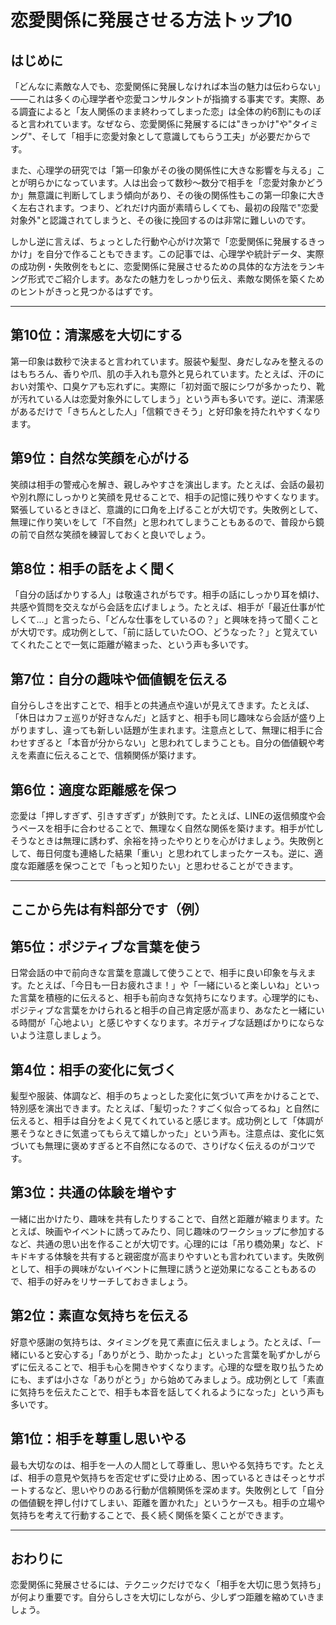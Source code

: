 # 恋愛関係に発展させる方法トップ10

## はじめに

「どんなに素敵な人でも、恋愛関係に発展しなければ本当の魅力は伝わらない」――これは多くの心理学者や恋愛コンサルタントが指摘する事実です。実際、ある調査によると「友人関係のまま終わってしまった恋」は全体の約6割にものぼると言われています。なぜなら、恋愛関係に発展するには"きっかけ"や"タイミング"、そして「相手に恋愛対象として意識してもらう工夫」が必要だからです。

また、心理学の研究では「第一印象がその後の関係性に大きな影響を与える」ことが明らかになっています。人は出会って数秒〜数分で相手を「恋愛対象かどうか」無意識に判断してしまう傾向があり、その後の関係性もこの第一印象に大きく左右されます。つまり、どれだけ内面が素晴らしくても、最初の段階で"恋愛対象外"と認識されてしまうと、その後に挽回するのは非常に難しいのです。

しかし逆に言えば、ちょっとした行動や心がけ次第で「恋愛関係に発展するきっかけ」を自分で作ることもできます。この記事では、心理学や統計データ、実際の成功例・失敗例をもとに、恋愛関係に発展させるための具体的な方法をランキング形式でご紹介します。あなたの魅力をしっかり伝え、素敵な関係を築くためのヒントがきっと見つかるはずです。

---

## 第10位：清潔感を大切にする
第一印象は数秒で決まると言われています。服装や髪型、身だしなみを整えるのはもちろん、香りや爪、肌の手入れも意外と見られています。たとえば、汗のにおい対策や、口臭ケアも忘れずに。実際に「初対面で服にシワが多かったり、靴が汚れている人は恋愛対象外にしてしまう」という声も多いです。逆に、清潔感があるだけで「きちんとした人」「信頼できそう」と好印象を持たれやすくなります。

## 第9位：自然な笑顔を心がける
笑顔は相手の警戒心を解き、親しみやすさを演出します。たとえば、会話の最初や別れ際にしっかりと笑顔を見せることで、相手の記憶に残りやすくなります。緊張しているときほど、意識的に口角を上げることが大切です。失敗例として、無理に作り笑いをして「不自然」と思われてしまうこともあるので、普段から鏡の前で自然な笑顔を練習しておくと良いでしょう。

## 第8位：相手の話をよく聞く
「自分の話ばかりする人」は敬遠されがちです。相手の話にしっかり耳を傾け、共感や質問を交えながら会話を広げましょう。たとえば、相手が「最近仕事が忙しくて…」と言ったら、「どんな仕事をしているの？」と興味を持って聞くことが大切です。成功例として、「前に話していた○○、どうなった？」と覚えていてくれたことで一気に距離が縮まった、という声も多いです。

## 第7位：自分の趣味や価値観を伝える
自分らしさを出すことで、相手との共通点や違いが見えてきます。たとえば、「休日はカフェ巡りが好きなんだ」と話すと、相手も同じ趣味なら会話が盛り上がりますし、違っても新しい話題が生まれます。注意点として、無理に相手に合わせすぎると「本音が分からない」と思われてしまうことも。自分の価値観や考えを素直に伝えることで、信頼関係が築けます。

## 第6位：適度な距離感を保つ
恋愛は「押しすぎず、引きすぎず」が鉄則です。たとえば、LINEの返信頻度や会うペースを相手に合わせることで、無理なく自然な関係を築けます。相手が忙しそうなときは無理に誘わず、余裕を持ったやりとりを心がけましょう。失敗例として、毎日何度も連絡した結果「重い」と思われてしまったケースも。逆に、適度な距離感を保つことで「もっと知りたい」と思わせることができます。

---

## ここから先は有料部分です（例）

## 第5位：ポジティブな言葉を使う
日常会話の中で前向きな言葉を意識して使うことで、相手に良い印象を与えます。たとえば、「今日も一日お疲れさま！」や「一緒にいると楽しいね」といった言葉を積極的に伝えると、相手も前向きな気持ちになります。心理学的にも、ポジティブな言葉をかけられると相手の自己肯定感が高まり、あなたと一緒にいる時間が「心地よい」と感じやすくなります。ネガティブな話題ばかりにならないよう注意しましょう。

## 第4位：相手の変化に気づく
髪型や服装、体調など、相手のちょっとした変化に気づいて声をかけることで、特別感を演出できます。たとえば、「髪切った？すごく似合ってるね」と自然に伝えると、相手は自分をよく見てくれていると感じます。成功例として「体調が悪そうなときに気遣ってもらえて嬉しかった」という声も。注意点は、変化に気づいても無理に褒めすぎると不自然になるので、さりげなく伝えるのがコツです。

## 第3位：共通の体験を増やす
一緒に出かけたり、趣味を共有したりすることで、自然と距離が縮まります。たとえば、映画やイベントに誘ってみたり、同じ趣味のワークショップに参加するなど、共通の思い出を作ることが大切です。心理的には「吊り橋効果」など、ドキドキする体験を共有すると親密度が高まりやすいとも言われています。失敗例として、相手の興味がないイベントに無理に誘うと逆効果になることもあるので、相手の好みをリサーチしておきましょう。

## 第2位：素直な気持ちを伝える
好意や感謝の気持ちは、タイミングを見て素直に伝えましょう。たとえば、「一緒にいると安心する」「ありがとう、助かったよ」といった言葉を恥ずかしがらずに伝えることで、相手も心を開きやすくなります。心理的な壁を取り払うためにも、まずは小さな「ありがとう」から始めてみましょう。成功例として「素直に気持ちを伝えたことで、相手も本音を話してくれるようになった」という声も多いです。

## 第1位：相手を尊重し思いやる
最も大切なのは、相手を一人の人間として尊重し、思いやる気持ちです。たとえば、相手の意見や気持ちを否定せずに受け止める、困っているときはそっとサポートするなど、思いやりのある行動が信頼関係を深めます。失敗例として「自分の価値観を押し付けてしまい、距離を置かれた」というケースも。相手の立場や気持ちを考えて行動することで、長く続く関係を築くことができます。

---

## おわりに
恋愛関係に発展させるには、テクニックだけでなく「相手を大切に思う気持ち」が何より重要です。自分らしさを大切にしながら、少しずつ距離を縮めていきましょう。 

